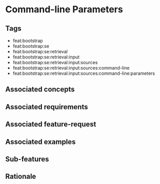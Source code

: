 # Command-line Parameters



## Tags

- feat:bootstrap
- feat:bootstrap:se
- feat:bootstrap:se:retrieval
- feat:bootstrap:se:retrieval:input
- feat:bootstrap:se:retrieval:input:sources
- feat:bootstrap:se:retrieval:input:sources:command-line
- feat:bootstrap:se:retrieval:input:sources:command-line:parameters

## Associated concepts

## Associated requirements

## Associated feature-request

## Associated examples

## Sub-features

## Rationale